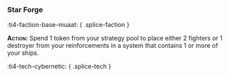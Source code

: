 ### **Star Forge**
:ti4-faction-base-muaat:
{ .splice-faction }

**<span style="font-variant:small-caps;">Action</span>:** Spend 1 token from your strategy pool to place either 2 fighters or 1 destroyer from your reinforcements in a system that contains 1 or more of your ships.

:ti4-tech-cybernetic:
{ .splice-tech }

